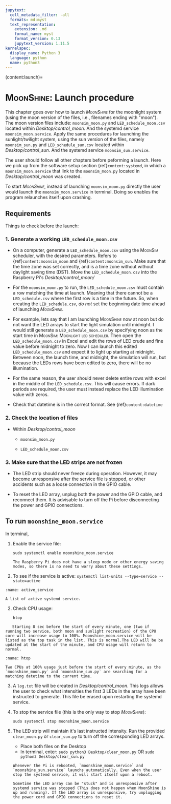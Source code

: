 ```yaml
---
jupytext:
  cell_metadata_filter: -all
  formats: md:myst
  text_representation:
    extension: .md
    format_name: myst
    format_version: 0.13
    jupytext_version: 1.11.5
kernelspec:
  display_name: Python 3
  language: python
  name: python3
---
```

(content:launch)=
# <span style="font-variant:small-caps;">MoonShine</span>: Launch procedure

This chapter goes over how to launch _<span style="font-variant:small-caps;">MoonShine</span>_ for the moonlight system (using the moon version of the files, i.e., filenames ending with "moon"). The moon version files include: `moonsim_moon.py` and `LED_schedule_moon.csv` located within *Desktop/control_moon*. And the systemd service `moonsim_moon.service`. Apply the same procedures for launching the sunlight/twilight system, using the sun version of the files, namely `moonsim_sun.py` and `LED_schedule_sun.csv` located within *Desktop/control_sun*. And the systemd service `moonsim_sun.service`.
  
The user should follow all other chapters before peforming a launch. Here we pick up from the software setup section {ref}`content:systemd`, in which a `moonsim_moon.service` that link to the `moonsim_moon.py` located in *Desktop/control_moon* was created.

To start _<span style="font-variant:small-caps;">MoonShine</span>_, instead of launching `moonsim_moon.py` directly the user would launch the `moonsim_moon.service` in terminal. Doing so enables the program relaunches itself upon crashing.

## Requirements

Things to check before the launch:

### 1. Generate a working `LED_schedule_moon.csv`

- On a computer, generate a `LED_schedule_moon.csv` using the <span style="font-variant:small-caps;">MoonSim</span> scheduler, with the  desired parameters. Refers to {ref}`content:moonsim_moon` and {ref}`content:moonsim_sun`. Make sure that the time zone was set correctly, and is a time zone without without daylight saving time (DST). Move the `LED_schedule_moon.csv` into the Raspberry Pi's *Desktop/control_moon/*

- For the `moonsim_moon.py` to run, the `LED_schedule_moon.csv` must contain a row matching the time at launch. Meaning that there cannot be a `LED_schedule.csv` where the first row is a time in the future. So, when creating the `LED_schedule.csv`, _do not_ set the beginning date time ahead of launching _<span style="font-variant:small-caps;">MoonShine</span>_.

- For example, lets say that I am launching <span style="font-variant:small-caps;">MoonShine</span> now at noon but do not want the LED arrays to start the light simulation until midnight. I would still generate a `LED_schedule_moon.csv` by specifying noon as the start time in <span style="font-variant:small-caps;">MoonSim: Moonlight led scheduler</span>. Then open the `LED_schedule_moon.csv` in Excel and edit the rows of LED crude and fine value before midnight to zero. Now I can launch this edited `LED_schedule_moon.csv` and expect it to light up starting at midnight. Between noon, the launch time, and midnight, the simulation will run, but because the LEDs rows have been edited to zero, there will be no illumination.

- For the same reason, the user should never delete entire rows with excel in the middle of the  `LED_schedule.csv`. This will cause errors. If dark periods are required, the user must instead replace the LED illumination value with zeros.

- Check that datetime is in the correct format. See {ref}`content:datetime`

### 2. Check the location of files

- Within *Desktop/control_moon*
  
  - `moonsim_moon.py`
  
  - `LED_schedule_moon.csv`

### 3. Make sure that the LED strips are not frozen

- The LED strip should never freeze during operation. However, it may become unresponsive after the service file is stopped, or other accidents such as a loose connection in the GPIO cable.

- To reset the LED array, unplug both the power and the GPIO cable, and reconnect them. It is advisable to turn off the Pi before disconnecting the power and GPIO connections. 

## To run `moonshine_moon.service`

In terminal,

1. Enable the service file:
   
   `sudo systemctl enable moonshine_moon.service`
   
      ```{note}
      The Raspberry Pi does not have a sleep mode or other energy saving modes, so there is no need to worry about these settings.
      ```
2. To see if the service is active:
    `systemctl list-units --type=service --state=active`
    
```{figure} /images/active_service.png
:name: active_service

A list of active systemd service.
```

2. Check CPU usage:
   
   `htop`
   
```{note}
   Starting 8 sec before the start of every minute, one (two if running two service, both moon and sunlight recreation) of the CPU core will increase usage to 100%. Moonshine_moon.service will be listed as the top task in the list. This is normal.The LED will be be updated at the start of the minute, and CPU usage will return to normal.
```
```{figure} /images/htop.png
:name: htop

Two CPUs at 100% usage just before the start of every minute, as the `moonshine_moon.py` and `moonshine_sun.py` are searching for a matching datetime to the current time. 
```

3. A `log.txt` file will be created in *Desktop/control_moon*. This logs allows the user to check what intensities the first 3 LEDs in the array have been instructed to generate. This file be erased upon restarting the systemd service.

4. To stop the service file (this is the only way to stop _<span style="font-variant:small-caps;">MoonShine</span>_):
   
   `sudo systemctl stop moonshine_moon.service`
   
5. The LED strip will maintain it's last instructed intensity. Run the provided `clear_moon.py` or `clear_sun.py` to turn off the corresponding LED arrays.
    - Place both files on the Desktop
    - In terminal, enter:
    `sudo python3 Desktop/clear_moon.py` OR
    `sudo python3 Desktop/clear_sun.py`

   ```{attention}
   Whenever the Pi is rebooted, `moonshine_moon.service` and `moonshine_sun.service` launchs automatically. Even when the user stop the systemd service, it will start itself upon a reboot.
   ```
   
    ```{attention}
    Sometime the LED array can be "stuck" and is unresponsive after systemd service was stopped (This does not happen when MoonShine is up and running). If the LED array is unresponsive, try unplugging the power cord and GPIO connections to reset it.
    ```